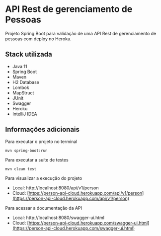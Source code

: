 # API Rest de gerenciamento de Pessoas

Projeto Spring Boot para validação de uma API Rest de gerenciamento de pessoas com deploy no Heroku.

## Stack utilizada

* Java 11
* Spring Boot
* Maven
* H2 Database
* Lombok
* MapStruct
* JUnit
* Swagger
* Heroku
* IntelliJ IDEA

## Informações adicionais

Para executar o projeto no terminal

```
mvn spring-boot:run 
```

Para executar a suíte de testes

```
mvn clean test
```

Para visualizar a execução do projeto

* Local: http://localhost:8080/api/v1/person
* Cloud: [https://person-api-cloud.herokuapp.com/api/v1/person](https://person-api-cloud.herokuapp.com/api/v1/person)

Para acessar a documentação da API

* Local: http://localhost:8080/swagger-ui.html
* Cloud: [https://person-api-cloud.herokuapp.com/swagger-ui.html](https://person-api-cloud.herokuapp.com/swagger-ui.html)
